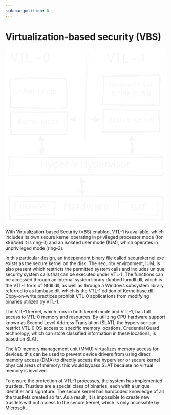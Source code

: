 ```yaml
---
sidebar_position: 8
---
```


# Virtualization-based security (VBS)

![Drawing to explain the Virtual Trust Levels (VTLs), sometimes referred to as Virtual Secure Mode (VSM)](img/vbs_2023-11-28.svg)

With Virtualization-based Security (VBS) enabled, VTL-1 is available, which includes its own secure kernel operating in privileged processor mode (for x86/x64 it is ring-0) and an isolated user mode (IUM), which operates in unprivileged mode (ring-3).

In this particular design, an independent binary file called securekernel.exe exists as the secure kernel on the disk. The security environment, IUM, is also present which restricts the permitted system calls and includes unique security system calls that can be executed under VTL-1. The functions can be accessed through an internal system library dubbed Iumdll.dll, which is the VTL-1 form of Ntdll.dll, as well as through a Windows subsystem library referred to as Iumbase.dll, which is the VTL-1 edition of Kernelbase.dll. Copy-on-write practices prohibit VTL-0 applications from modifying binaries utilized by VTL-1.

The VTL-1 kernel, which runs in both kernel mode and VTL-1, has full access to VTL-0 memory and resources. By utilizing CPU hardware support known as Second Level Address Translation (SLAT),
the hypervisor can restrict VTL-0 OS access to specific memory locations. Credential Guard technology, which can store classified information in these locations, is based on SLAT.

The I/O memory management unit (MMU) virtualizes memory access for devices. this can be used to prevent device drivers from using direct memory access (DMA) to directly access the hypervisor or secure kernel physical areas of memory. this would bypass SLAT because no virtual memory is involved.

To ensure the protection of VTL-1 processes, the system has implemented trustlets. Trustlets are a special class of binaries, each with a unique identifier and signature. The secure kernel has hardcoded knowledge of all the trustlets created so far. As a result, it is impossible to create new trustlets without access to the secure kernel, which is only accessible by Microsoft.
